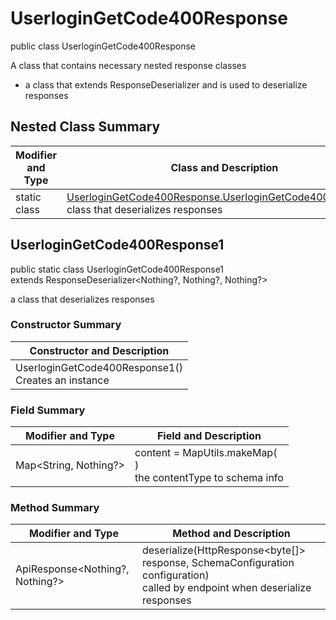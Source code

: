 # UserloginGetCode400Response

public class UserloginGetCode400Response

A class that contains necessary nested response classes
- a class that extends ResponseDeserializer and is used to deserialize responses

## Nested Class Summary
| Modifier and Type | Class and Description |
| ----------------- | --------------------- |
| static class | [UserloginGetCode400Response.UserloginGetCode400Response1](#userlogingetcode400response1)<br>class that deserializes responses |

## UserloginGetCode400Response1
public static class UserloginGetCode400Response1<br>
extends ResponseDeserializer<Nothing?, Nothing?, Nothing?>

a class that deserializes responses

### Constructor Summary
| Constructor and Description |
| --------------------------- |
| UserloginGetCode400Response1()<br>Creates an instance |

### Field Summary
| Modifier and Type | Field and Description |
| ----------------- | --------------------- |
| Map<String, Nothing?> | content =  MapUtils.makeMap(<br>)<br>the contentType to schema info |

### Method Summary
| Modifier and Type | Method and Description |
| ----------------- | ---------------------- |
| ApiResponse<Nothing?, Nothing?> | deserialize(HttpResponse<byte[]> response, SchemaConfiguration configuration)<br>called by endpoint when deserialize responses |
